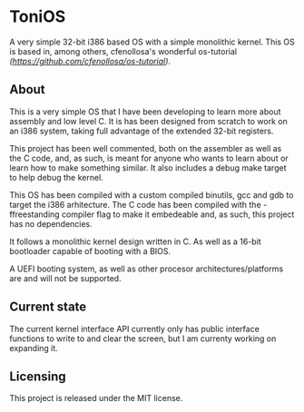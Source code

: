 # ToniOS

A very simple 32-bit i386 based OS with a simple monolithic kernel. This OS
is based in, among others, cfenollosa's wonderful os-tutorial *(https://github.com/cfenollosa/os-tutorial)*.

## About

This is a very simple OS that I have been developing to learn more about
assembly and low level C. It is has been designed from scratch to work 
on an i386 system, taking full advantage of the extended 32-bit registers. 

This project has been well commented, both on the assembler as well as the
C code, and, as such, is meant for anyone who wants to learn about or learn 
how to make something similar. It also includes a debug make target to help 
debug the kernel.

This OS has been compiled with a custom compiled binutils, gcc and gdb to
target the i386 arhitecture. The C code has been compiled with the -ffreestanding
compiler flag to make it embedeable and, as such, this project has no
dependencies.

It follows a monolithic kernel design written in C. As well as a 16-bit 
bootloader capable of booting with a BIOS. 

A UEFI booting system, as well as other procesor architectures/platforms are 
and will not be supported.

## Current state

The current kernel interface API currently only has public interface functions to
write to and clear the screen, but I am currenty working on expanding it.

## Licensing

This project is released under the MIT license.

